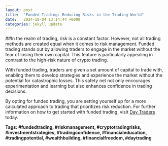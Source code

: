```yaml
---
layout: post
title:  "Funded Trading: Reducing Risks in the Trading World"
date:   2024-10-04 13:14:44 +0000
categories: jekyll update
---
```

##In the realm of trading, risk is a constant factor. However, not all trading methods are created equal when it comes to risk management. Funded trading stands out by allowing traders to engage in the market without the fear of losing their own capital. This feature is particularly appealing in contrast to the high-risk nature of crypto trading.

With funded trading, traders are given a set amount of capital to trade with, enabling them to develop strategies and experience the market without the potential for catastrophic losses. This safety net not only encourages experimentation and learning but also enhances confidence in trading decisions.

By opting for funded trading, you are setting yourself up for a more calculated approach to trading that prioritizes risk reduction. For further information on how to get started with funded trading, visit [Day Traders](https://www.DayTraders.com) today.

**Tags: #fundedtrading, #riskmanagement, #cryptotradingrisks, #investmentstrategies, #tradingconfidence, #financialeducation, #tradingpotential, #wealthbuilding, #financialfreedom, #daytrading**
